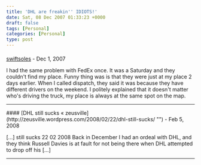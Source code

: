 ```yaml
---
title: 'DHL are freakin'' IDIOTS!'
date: Sat, 08 Dec 2007 01:33:23 +0000
draft: false
tags: [Personal]
categories: [Personal]
type: post
---
```



#### 
[swiftsoles](http:// "swiftsoles@gmail.com") - <time datetime="2007-12-10 21:26:55">Dec 1, 2007</time>

I had the same problem with FedEx once. It was a Saturday and they couldn't find my place. Funny thing was is that they were just at my place 2 days earlier. When I called dispatch, they said it was because they have different drivers on the weekend. I politely explained that it doesn't matter who's driving the truck, my place is always at the same spot on the map.
<hr />
#### 
[DHL still sucks &laquo; zeusville](http://zeusville.wordpress.com/2008/02/22/dhl-still-sucks/ "") - <time datetime="2008-02-22 14:02:38">Feb 5, 2008</time>

\[...\] still sucks 22 02 2008 Back in December I had an ordeal with DHL, and they think Russell Davies is at fault for not being there when DHL attempted to drop off his \[...\]
<hr />
